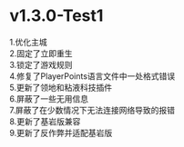 # v1.3.0-Test1
1.优化主城<br>
2.固定了立即重生<br>
3.锁定了游戏规则<br>
4.修复了PlayerPoints语言文件中一处格式错误<br>
5.更新了领地和粘液科技插件<br>
6.屏蔽了一些无用信息<br>
7.屏蔽了在少数情况下无法连接网络导致的报错<br>
8.更新了基岩版兼容<br>
9.更新了反作弊并适配基岩版<br>